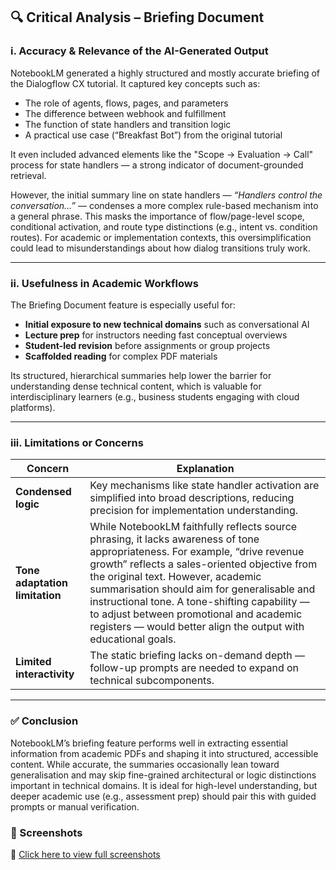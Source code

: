 ## 🔍 Critical Analysis – Briefing Document

### i. Accuracy & Relevance of the AI-Generated Output

NotebookLM generated a highly structured and mostly accurate briefing of the Dialogflow CX tutorial. It captured key concepts such as:

- The role of agents, flows, pages, and parameters
- The difference between webhook and fulfillment
- The function of state handlers and transition logic
- A practical use case (“Breakfast Bot”) from the original tutorial

It even included advanced elements like the "Scope → Evaluation → Call" process for state handlers — a strong indicator of document-grounded retrieval.

However, the initial summary line on state handlers — *“Handlers control the conversation…”* — condenses a more complex rule-based mechanism into a general phrase. This masks the importance of flow/page-level scope, conditional activation, and route type distinctions (e.g., intent vs. condition routes). For academic or implementation contexts, this oversimplification could lead to misunderstandings about how dialog transitions truly work.

---

### ii. Usefulness in Academic Workflows

The Briefing Document feature is especially useful for:

- **Initial exposure to new technical domains** such as conversational AI
- **Lecture prep** for instructors needing fast conceptual overviews
- **Student-led revision** before assignments or group projects
- **Scaffolded reading** for complex PDF materials

Its structured, hierarchical summaries help lower the barrier for understanding dense technical content, which is valuable for interdisciplinary learners (e.g., business students engaging with cloud platforms).

---

### iii. Limitations or Concerns

| Concern | Explanation |
|--------|-------------|
| **Condensed logic** | Key mechanisms like state handler activation are simplified into broad descriptions, reducing precision for implementation understanding. |
| **Tone adaptation limitation** | While NotebookLM faithfully reflects source phrasing, it lacks awareness of tone appropriateness. For example, “drive revenue growth” reflects a sales-oriented objective from the original text. However, academic summarisation should aim for generalisable and instructional tone. A tone-shifting capability — to adjust between promotional and academic registers — would better align the output with educational goals. |
| **Limited interactivity** | The static briefing lacks on-demand depth — follow-up prompts are needed to expand on technical subcomponents. 
---

### ✅ Conclusion

NotebookLM’s briefing feature performs well in extracting essential information from academic PDFs and shaping it into structured, accessible content. While accurate, the summaries occasionally lean toward generalisation and may skip fine-grained architectural or logic distinctions important in technical domains. It is ideal for high-level understanding, but deeper academic use (e.g., assessment prep) should pair this with guided prompts or manual verification.

### 📸 Screenshots
📂 [Click here to view full screenshots](https://github.com/Diinmel/BUS5001_21964848_A3/tree/main/screenshots)

